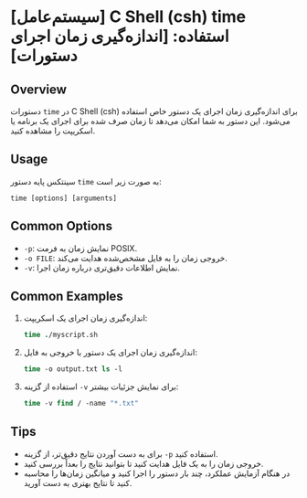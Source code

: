 # [سیستم‌عامل] C Shell (csh) time استفاده: [اندازه‌گیری زمان اجرای دستورات]

## Overview
دستورات `time` در C Shell (csh) برای اندازه‌گیری زمان اجرای یک دستور خاص استفاده می‌شود. این دستور به شما امکان می‌دهد تا زمان صرف شده برای اجرای یک برنامه یا اسکریپت را مشاهده کنید.

## Usage
سینتکس پایه دستور `time` به صورت زیر است:
```
time [options] [arguments]
```

## Common Options
- `-p`: نمایش زمان به فرمت POSIX.
- `-o FILE`: خروجی زمان را به فایل مشخص‌شده هدایت می‌کند.
- `-v`: نمایش اطلاعات دقیق‌تری درباره زمان اجرا.

## Common Examples
1. اندازه‌گیری زمان اجرای یک اسکریپت:
   ```csh
   time ./myscript.sh
   ```

2. اندازه‌گیری زمان اجرای یک دستور با خروجی به فایل:
   ```csh
   time -o output.txt ls -l
   ```

3. استفاده از گزینه `-v` برای نمایش جزئیات بیشتر:
   ```csh
   time -v find / -name "*.txt"
   ```

## Tips
- برای به دست آوردن نتایج دقیق‌تر، از گزینه `-p` استفاده کنید.
- خروجی زمان را به یک فایل هدایت کنید تا بتوانید نتایج را بعداً بررسی کنید.
- در هنگام آزمایش عملکرد، چند بار دستور را اجرا کنید و میانگین زمان‌ها را محاسبه کنید تا نتایج بهتری به دست آورید.